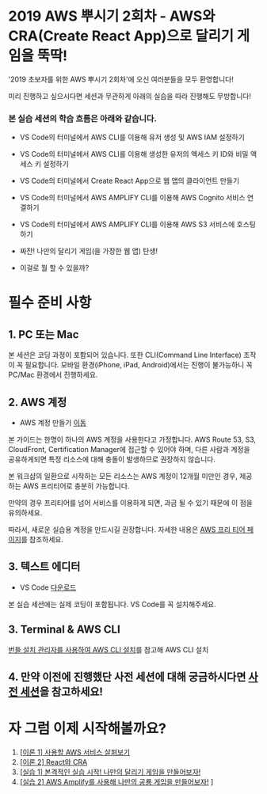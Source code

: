 # 2019 AWS 뿌시기 2회차 - AWS와 CRA(Create React App)으로 달리기 게임을 뚝딱!

'2019 초보자를 위한 AWS 뿌시기 2회차'에 오신 여러분들을 모두 환영합니다!

미리 진행하고 싶으시다면 세션과 무관하게 아래의 실습을 따라 진행해도 무방합니다!

### 본 실습 세션의 학습 흐름은 아래와 같습니다.

- VS Code의 터미널에서 AWS CLI를 이용해 유저 생성 및 AWS IAM 설정하기
- VS Code의 터미널에서 AWS CLI를 이용해 생성한 유저의 엑세스 키 ID와 비밀 액세스 키 설정하기
- VS Code의 터미널에서 Create React App으로 웹 앱의 클라이언트 만들기
- VS Code의 터미널에서 AWS AMPLIFY CLI를 이용해 AWS Cognito 서비스 연결하기
- VS Code의 터미널에서 AWS AMPLIFY CLI를 이용해 AWS S3 서비스에 호스팅하기

- 짜잔! 나만의 달리기 게임(을 가장한 웹 앱) 탄생!
- 이걸로 뭘 할 수 있을까?

# 필수 준비 사항

## 1. PC 또는 Mac

본 세션은 코딩 과정이 포함되어 있습니다. 또한 CLI(Command Line Interface) 조작이 꼭 필요합니다. 모바일 환경(iPhone, iPad, Android)에서는 진행이 불가능하니 꼭 PC/Mac 환경에서 진행하세요.

## 2. AWS 계정

- AWS 계정 만들기 [이동](https://aws.amazon.com/ko/)

본 가이드는 한명이 하나의 AWS 계정을 사용한다고 가정합니다. AWS Route 53, S3, CloudFront, Certification Manager에 접근할 수 있어야 하며, 다른 사람과 계정을 공유하게되면 특정 리소스에 대해 충돌이 발생하므로 권장하지 않습니다.

본 워크샵의 일환으로 시작하는 모든 리소스는 AWS 계정이 12개월 미만인 경우, 제공하는 AWS 프리티어로 충분히 가능합니다.

만약의 경우 프리티어를 넘어 서비스를 이용하게 되면, 과금 될 수 있기 때문에 이 점을 유의하세요.

따라서, 새로운 실습용 계정을 만드시길 권장합니다. 자세한 내용은 [AWS 프리 티어 페이지](https://aws.amazon.com/free/)를 참조하세요.

## 3. 텍스트 에디터

- VS Code [다운로드](https://code.visualstudio.com/)

본 실습 세션에는 실제 코딩이 포함됩니다. VS Code를 꼭 설치해주세요.

## 3. Terminal & AWS CLI

[번들 설치 관리자를 사용하여 AWS CLI 설치](https://docs.aws.amazon.com/ko_kr/cli/latest/userguide/install-bundle.html)를 참고해 AWS CLI 설치

## 4. 만약 이전에 진행했단 사전 세션에 대해 궁금하시다면 [사전 세션](/WebTrack)을 참고하세요!

# 자 그럼 이제 시작해볼까요?

1. [[이론 1] 사용할 AWS 서비스 살펴보기](./lecture1)
2. [[이론 2] React와 CRA](./lecture2)
3. [[실습 1] 본격적인 실습 시작! 나만의 달리기 게임을 만들어보자!](./handsOn1)
4. [[실습 2] AWS Amplify를 사용해 나만의 공룡 게임을 만들어보자!](./handsOn2)
   ]
